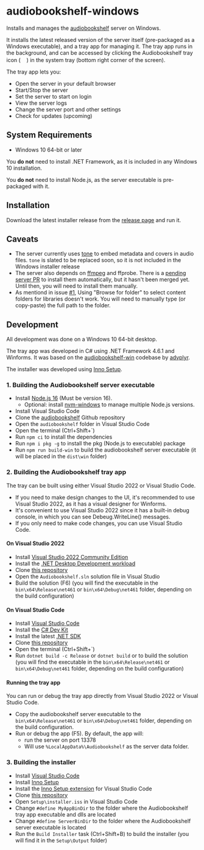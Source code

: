 # audiobookshelf-windows
Installs and manages the [audiobookshelf](https://github.com/advplyr/audiobookshelf) server on Windows.

It installs the latest released version of the server itself (pre-packaged as a Windows executable), and a tray app for managing it. 
The tray app runs in the background, and can be accessed by clicking the Audiobookshelf tray icon 
(<img src="Resources/AppIcon.ico" width="16" height="16"/>) in the system tray (bottom right corner of the screen).

The tray app lets you:
- Open the server in your default browser
- Start/Stop the server
- Set the server to start on login
- View the server logs
- Change the server port and other settings
- Check for updates (upcoming)


## System Requirements
- Windows 10 64-bit or later

You **do not** need to install .NET Framework, as it is included in any Windows 10 installation.

You **do not** need to install Node.js, as the server executable is pre-packaged with it.

## Installation
Download the latest installer release from the [release page](https://github.com/mikiher/audiobookshelf-windows/releases/tag/v2.7.0) and run it.

## Caveats
- The server currently uses [tone](https://github.com/sandreas/tone) to embed metadata and covers in audio files.
`tone` is slated to be replaced soon, so it is not included in the Windows installer release
- The server also depends on [ffmpeg](https://ffmpeg.org/) and ffprobe. 
There is a [pending server PR](https://github.com/advplyr/audiobookshelf/pull/2391) to install them automatically, but it hasn't been merged yet.
Until then, you will need to install them manually.
- As mentiond in issue [#1](https://github.com/mikiher/audiobookshelf-windows/issues/1), Using "Browse for folder" to select content folders for libraries doesn't work.
You will need to manually type (or copy-paste) the full path to the folder.

## Development
All development was done on a Windows 10 64-bit desktop.

The tray app was developed in C# using .NET Framework 4.6.1 and Winforms.
It was based on the [audiobookshelf-win](https://github.com/advplyr/audiobookshelf-win) codebase by [advplyr](https://github.com/advplyr).

The installer was developed using [Inno Setup](https://jrsoftware.org/isinfo.php).

### 1. Building the Audiobookshelf server executable
- Install [Node.js 16](https://nodejs.org/en/download/) (Must be version 16). 
    - Optional: install [nvm-windows](https://github.com/coreybutler/nvm-windows#installation--upgrades) to manage multiple Node.js versions.
- Install Visual Studio Code
- Clone the [audiobookshelf](https://github.com/advplyr/audiobookshelf.git) Github repository
- Open the `audiobookshelf` folder in Visual Studio Code
- Open the terminal (Ctrl+Shift+`)
- Run `npm ci` to install the dependencies
- Run `npm i pkg -g` to install the pkg (Node.js to executable) package
- Run `npm run build-win` to build the audiobookshelf server executable (it will be placed in the `dist\win` folder)

### 2. Building the Audiobookshelf tray app

The tray can be built using either Visual Studio 2022 or Visual Studio Code.
- If you need to make design changes to the UI, it's recommended to use Visual Studio 2022, as it has a visual designer for Winforms.
- It's convenient to use Visual Studio 2022 since it has a built-in debug console, in which you can see Debeug.WriteLine() messages.
- If you only need to make code changes, you can use Visual Studio Code.

#### On Visual Studio 2022
- Install [Visual Studio 2022 Community Edition](https://visualstudio.microsoft.com/downloads/)
- Install the [.NET Desktop Development workload](https://learn.microsoft.com/en-us/visualstudio/install/install-visual-studio?view=vs-2022#step-4---choose-workloads)
- Clone [this repository](https://github.com/mikiher/audiobookshelf-windows.git)
- Open the `Audiobookshelf.sln` solution file in Visual Studio
- Build the solution (F6) (you will find the executable in the `bin\x64\Release\net461` or `bin\x64\Debug\net461` folder, depending on the build configuration)

#### On Visual Studio Code
- Install [Visual Studio Code](https://code.visualstudio.com/download)
- Install the [C# Dev Kit](https://marketplace.visualstudio.com/items?itemName=ms-dotnettools.csdevkit)
- Install the latest [.NET SDK](https://dotnet.microsoft.com/en-us/download)
- Clone [this repository](https://github.com/mikiher/audiobookshelf-windows.git)
- Open the terminal (Ctrl+Shift+`)
- Run `dotnet build -c Release` or `dotnet build` or to build the solution (you will find the executable in the `bin\x64\Release\net461` or `bin\x64\Debug\net461` folder, depending on the build configuration)

#### Running the tray app
You can run or debug the tray app directly from Visual Studio 2022 or Visual Studio Code.
- Copy the audiobookshelf server executable to the `bin\x64\Release\net461` or `bin\x64\Debug\net461` folder, depending on the build configuration.
- Run or debug the app (F5). By default, the app will: 
    - run the server on port 13378
    - Will use `%LocalAppData%\Audiobookshelf` as the server data folder.

### 3. Building the installer
- Install [Visual Studio Code](https://code.visualstudio.com/download)
- Install [Inno Setup](https://jrsoftware.org/isinfo.php)
- Install the [Inno Setup extension](https://marketplace.visualstudio.com/items?itemName=Chouzz.vscode-innosetup) for Visual Studio Code
- Clone [this repository](https://github.com/mikiher/audiobookshelf-windows.git)
- Open `Setup\installer.iss` in Visual Studio Code
- Change `#define MyAppBinDir` to the folder where the Audiobookshelf tray app executable and dlls are located
- Change `#define ServerBinDir` to the folder where the Audiobookshelf server executable is located
- Run the `Build Installer` task (Ctrl+Shift+B) to build the installer (you will find it in the `Setup\Output` folder)




